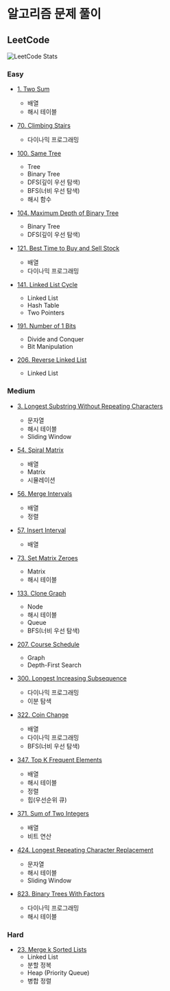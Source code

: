 # 알고리즘 문제 풀이

## LeetCode

![LeetCode Stats](https://leetcard.jacoblin.cool/beeimp?theme=wtf&font=Merriweather&ext=activity)

### Easy

- [1. Two Sum](leetcode/1.ipynb)
  - 배열
  - 해시 테이블

- [70. Climbing Stairs](leetcode/70.ipynb)
  - 다이나믹 프로그래밍
  
- [100. Same Tree](leetcode/100.ipynb)
  - Tree
  - Binary Tree
  - DFS(깊이 우선 탐색)
  - BFS(너비 우선 탐색)
  - 해시 함수

- [104. Maximum Depth of Binary Tree](leetcode/104.ipynb)
  - Binary Tree
  - DFS(깊이 우선 탐색)

- [121. Best Time to Buy and Sell Stock](leetcode/121.ipynb)
  - 배열
  - 다이나믹 프로그래밍

- [141. Linked List Cycle](leetcode/141.ipynb)
  - Linked List
  - Hash Table
  - Two Pointers

- [191. Number of 1 Bits](leetcode/191.ipynb)
  - Divide and Conquer
  - Bit Manipulation

- [206. Reverse Linked List](leetcode/206.ipynb)
  - Linked List

### Medium

- [3. Longest Substring Without Repeating Characters](leetcode/3.ipynb)
  - 문자열
  - 해시 테이블
  - Sliding Window

- [54. Spiral Matrix](leetcode/54.ipynb)
  - 배열
  - Matrix
  - 시뮬레이션

- [56. Merge Intervals](leetcode/56.ipynb)
  - 배열
  - 정렬

- [57. Insert Interval](leetcode/57.ipynb)
  - 배열

- [73. Set Matrix Zeroes](leetcode/73.ipynb)
  - Matrix
  - 해시 테이블

- [133. Clone Graph](leetcode/113.ipynb)

  - Node
  - 해시 테이블
  - Queue
  - BFS(너비 우선 탐색)

- [207. Course Schedule](leetcode/207.ipynb)
  - Graph
  - Depth-First Search

- [300. Longest Increasing Subsequence](leetcode/300.ipynb)
  - 다이나믹 프로그래밍
  - 이분 탐색

- [322. Coin Change](leetcode/322.ipynb)
  - 배열
  - 다이나믹 프로그래밍
  - BFS(너비 우선 탐색)

- [347. Top K Frequent Elements](leetcode/347.ipynb)
  - 배열
  - 해시 테이블
  - 정렬
  - 힙(우선순위 큐)

- [371. Sum of Two Integers](leetcode/371.ipynb)
  - 배열
  - 비트 연산

- [424. Longest Repeating Character Replacement](leetcode/424.ipynb)
  - 문자열
  - 해시 테이블
  - Sliding Window


- [823. Binary Trees With Factors](leetcode/823.ipynb)
  - 다이나믹 프로그래밍
  - 해시 테이블

### Hard

- [23. Merge k Sorted Lists](leetcode/23.ipynb)
  - Linked List
  - 분할 정복
  - Heap (Priority Queue)
  - 병합 정렬